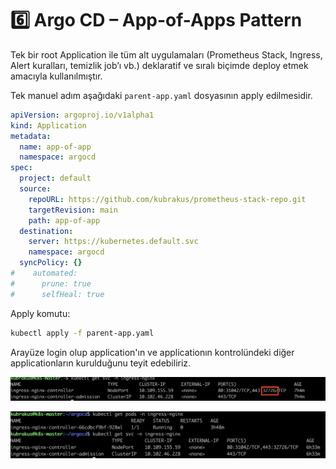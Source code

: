 # 6️⃣ Argo CD – App-of-Apps Pattern

Tek bir root Application ile tüm alt uygulamaları (Prometheus Stack, Ingress, Alert kuralları, temizlik job’ı vb.) deklaratif ve sıralı biçimde deploy etmek amacıyla kullanılmıştır.

Tek manuel adım aşağıdaki `parent-app.yaml` dosyasının apply edilmesidir.

```yaml
apiVersion: argoproj.io/v1alpha1
kind: Application
metadata:
  name: app-of-app
  namespace: argocd
spec:
  project: default
  source:
    repoURL: https://github.com/kubrakus/prometheus-stack-repo.git
    targetRevision: main
    path: app-of-app
  destination:
    server: https://kubernetes.default.svc
    namespace: argocd
  syncPolicy: {}
#    automated:
#      prune: true
#      selfHeal: true
```

Apply komutu:

```bash
kubectl apply -f parent-app.yaml
```

Arayüze login olup application'ın ve applicationın kontrolündeki diğer applicationların kurulduğunu teyit edebiliriz.

![app-of-app](./img/image-4.png)

![argocd-apps](./img/image-3.png)